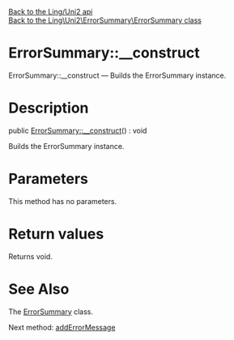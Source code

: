 [Back to the Ling/Uni2 api](https://github.com/lingtalfi/Uni2/blob/master/doc/api/Ling/Uni2.md)<br>
[Back to the Ling\Uni2\ErrorSummary\ErrorSummary class](https://github.com/lingtalfi/Uni2/blob/master/doc/api/Ling/Uni2/ErrorSummary/ErrorSummary.md)


ErrorSummary::__construct
================



ErrorSummary::__construct — Builds the ErrorSummary instance.




Description
================


public [ErrorSummary::__construct](https://github.com/lingtalfi/Uni2/blob/master/doc/api/Ling/Uni2/ErrorSummary/ErrorSummary/__construct.md)() : void




Builds the ErrorSummary instance.




Parameters
================

This method has no parameters.


Return values
================

Returns void.








See Also
================

The [ErrorSummary](https://github.com/lingtalfi/Uni2/blob/master/doc/api/Ling/Uni2/ErrorSummary/ErrorSummary.md) class.

Next method: [addErrorMessage](https://github.com/lingtalfi/Uni2/blob/master/doc/api/Ling/Uni2/ErrorSummary/ErrorSummary/addErrorMessage.md)<br>


